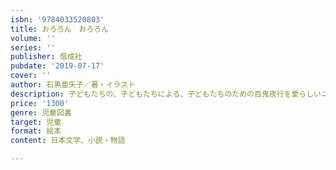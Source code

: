 ```yaml
---
isbn: '9784033520803'
title: おろろん　おろろん
volume: ''
series: ''
publisher: 偕成社
pubdate: '2019-07-17'
cover: ''
author: 石黒亜矢子／著・イラスト
description: 子どもたちの、子どもたちによる、子どもたちのための百鬼夜行を愛らしいユーモアたっぷりに描く、ポップでキュートな妖怪絵本！
price: '1300'
genre: 児童図書
target: 児童
format: 絵本
content: 日本文学、小説・物語

---
```

